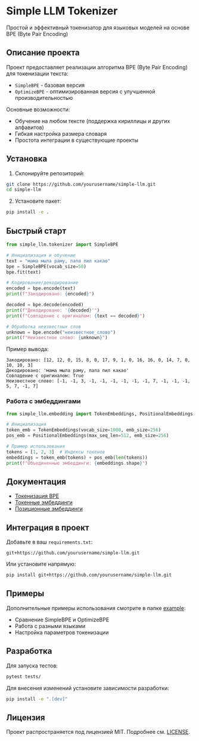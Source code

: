 # Simple LLM Tokenizer

Простой и эффективный токенизатор для языковых моделей на основе BPE (Byte Pair Encoding)

## Описание проекта

Проект предоставляет реализации алгоритма BPE (Byte Pair Encoding) для токенизации текста:
- `SimpleBPE` - базовая версия
- `OptimizeBPE` - оптимизированная версия с улучшенной производительностью

Основные возможности:
- Обучение на любом тексте (поддержка кириллицы и других алфавитов)
- Гибкая настройка размера словаря
- Простота интеграции в существующие проекты

## Установка

1. Склонируйте репозиторий:
```bash
git clone https://github.com/yourusername/simple-llm.git
cd simple-llm
```

2. Установите пакет:
```bash
pip install -e .
```

## Быстрый старт

```python
from simple_llm.tokenizer import SimpleBPE

# Инициализация и обучение
text = "мама мыла раму, папа пил какао"
bpe = SimpleBPE(vocab_size=50)
bpe.fit(text)

# Кодирование/декодирование
encoded = bpe.encode(text)
print(f"Закодировано: {encoded}")

decoded = bpe.decode(encoded)
print(f"Декодировано: '{decoded}'")
print(f"Совпадение с оригиналом: {text == decoded}")

# Обработка неизвестных слов
unknown = bpe.encode("неизвестное_слово")
print(f"Неизвестное слово: {unknown}")
```

Пример вывода:
```
Закодировано: [12, 12, 0, 15, 8, 0, 17, 9, 1, 0, 16, 16, 0, 14, 7, 0, 10, 10, 3]
Декодировано: 'мама мыла раму, папа пил какао'
Совпадение с оригиналом: True
Неизвестное слово: [-1, -1, 3, -1, -1, -1, -1, -1, -1, 7, -1, -1, -1, 5, 7, -1, 7]
```

### Работа с эмбеддингами
```python
from simple_llm.embedding import TokenEmbeddings, PositionalEmbeddings

# Инициализация
token_emb = TokenEmbeddings(vocab_size=1000, emb_size=256)
pos_emb = PositionalEmbeddings(max_seq_len=512, emb_size=256)

# Пример использования
tokens = [1, 2, 3]  # Индексы токенов
embeddings = token_emb(tokens) + pos_emb(len(tokens))
print(f"Объединенные эмбеддинги: {embeddings.shape}")
```

## Документация
- [Токенизация BPE](/doc/bpe_algorithm.md)
- [Токенные эмбеддинги](/doc/token_embeddings_ru.md) 
- [Позиционные эмбеддинги](/doc/positional_embeddings_ru.md)

## Интеграция в проект

Добавьте в ваш `requirements.txt`:
```
git+https://github.com/yourusername/simple-llm.git
```

Или установите напрямую:
```bash
pip install git+https://github.com/yourusername/simple-llm.git
```

## Примеры

Дополнительные примеры использования смотрите в папке [example](/example):
- Сравнение SimpleBPE и OptimizeBPE
- Работа с разными языками
- Настройка параметров токенизации

## Разработка

Для запуска тестов:
```bash
pytest tests/
```

Для внесения изменений установите зависимости разработки:
```bash
pip install -e ".[dev]"
```

## Лицензия

Проект распространяется под лицензией MIT. Подробнее см. [LICENSE](LICENSE).
